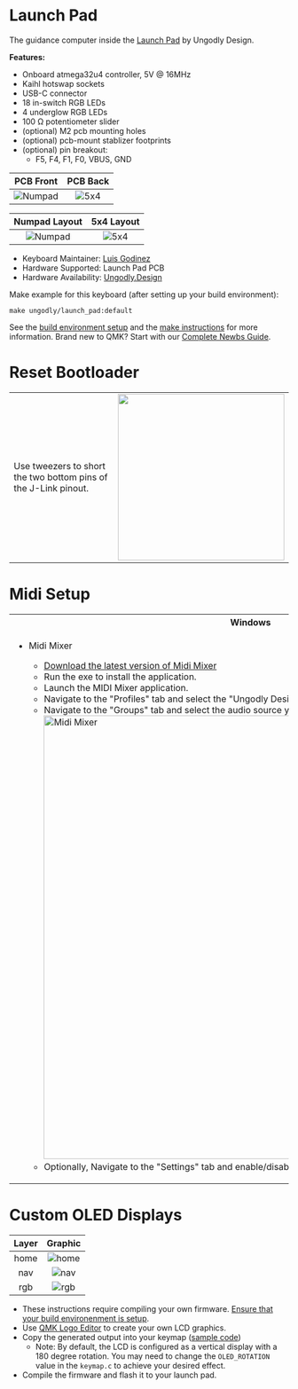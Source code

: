 # Launch Pad
The guidance computer inside the [Launch Pad](https://ungodly.design/products/launch-pad) by Ungodly Design.

**Features:**
* Onboard atmega32u4 controller, 5V @ 16MHz
* Kaihl hotswap sockets
* USB-C connector
* 18 in-switch RGB LEDs
* 4 underglow RGB LEDs
* 100 Ω potentiometer slider
* (optional) M2 pcb mounting holes
* (optional) pcb-mount stablizer footprints
* (optional) pin breakout:
  * F5, F4, F1, F0, VBUS, GND

PCB Front             |  PCB Back
:-------------------------:|:-------------------------:
![Numpad](https://i.imgur.com/f47ZFZZl.png)  |  ![5x4](https://i.imgur.com/wZH76Ppl.png)

Numpad Layout             |  5x4 Layout
:-------------------------:|:-------------------------:
![Numpad](https://i.imgur.com/4XvqCBHl.jpg)  |  ![5x4](https://i.imgur.com/mwtGnPSl.jpg)




* Keyboard Maintainer: [Luis Godinez](https://github.com/luis-godinez)
* Hardware Supported: Launch Pad PCB
* Hardware Availability: [Ungodly.Design](https://ungodly.design/products/launch-pad-pcb)

Make example for this keyboard (after setting up your build environment):

    make ungodly/launch_pad:default

See the [build environment setup](https://docs.qmk.fm/#/getting_started_build_tools) and the [make instructions](https://docs.qmk.fm/#/getting_started_make_guide) for more information. Brand new to QMK? Start with our [Complete Newbs Guide](https://docs.qmk.fm/#/newbs).

# Reset Bootloader

<table>
	<tr>
		<td>Use tweezers to short the two bottom pins of the J-Link pinout.</td>
		<td><img src="https://i.imgur.com/ArSIcK0.pngl" width="300"/></td>
	</tr>
</table>

# Midi Setup

<table>
    <tr>
        <th>Windows</th>
        <th>Mac</th>
    </tr>
    <tr>
    	<td valign="top">
    	<ul>
    	    <li>Midi Mixer</li>
        	<ul>
            	<li><a href="https://github.com/jpwilliams/midi-mixer-releases/releases">Download the latest version of Midi Mixer</a></li>
            	<li>Run the exe to install the application.</li><li>Launch the MIDI Mixer application.</li>
            	<li>Navigate to the "Profiles" tab and select the "Ungodly Design Launch Pad" preset.</li>
            	<li>Navigate to the "Groups" tab and select the audio source you would like to control.
            	<br><img src="https://imgur.com/MmdDcTm.pngl" alt="Midi Mixer" width="800"></li>
            	<li>Optionally, Navigate to the "Settings" tab and enable/disable "Logarithmic volume curve".</li>
        	</ul>
    	</ul>
    	</td>
    	<td valign="top">
        	<ul>
            	<li><a href="https://rsjaffe.github.io/MIDI2LR/">Midi2Lightroom</a></li>
            	<li><a href="https://www.orderedbytes.com/controllermate/">ControllerMate</a></li>
        	</ul>
    	</td>
    </tr>
</table>

# Custom OLED Displays

Layer | Graphic
:----:|:----:
home  |  ![home](https://i.imgur.com/tK3u7ZU.png)
nav  |  ![nav](https://i.imgur.com/J0FNZfR.png)
rgb  |  ![rgb](https://i.imgur.com/XK6r6KL.png)

* These instructions require compiling your own firmware. [Ensure that your build environenment is setup](https://beta.docs.qmk.fm/tutorial/newbs_getting_started).
* Use [QMK Logo Editor](https://joric.github.io/qle/) to create your own LCD graphics.
* Copy the generated output into your keymap ([sample code](https://github.com/qmk/qmk_firmware/blob/master/keyboards/ungodly/launch_pad/keymaps/default/keymap.c))
    * Note: By default, the LCD is configured as a vertical display with a 180 degree rotation. You may need to change the `OLED_ROTATION` value in the `keymap.c` to achieve your desired effect.
* Compile the firmware and flash it to your launch pad.
